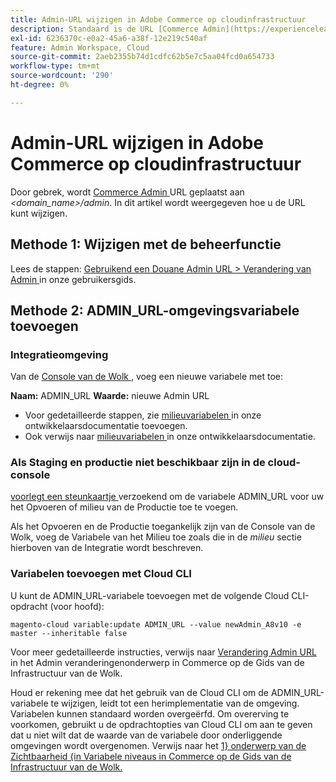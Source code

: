 ```yaml
---
title: Admin-URL wijzigen in Adobe Commerce op cloudinfrastructuur
description: Standaard is de URL [Commerce Admin](https://experienceleague.adobe.com/en/docs/commerce-admin/start/admin/admin) ingesteld op *&lt;domain_name&gt;/admin*. In dit artikel wordt weergegeven hoe u de URL kunt wijzigen.
exl-id: 6236370c-e0a2-45a6-a38f-12e219c540af
feature: Admin Workspace, Cloud
source-git-commit: 2aeb2355b74d1cdfc62b5e7c5aa04fcd0a654733
workflow-type: tm+mt
source-wordcount: '290'
ht-degree: 0%

---
```


# Admin-URL wijzigen in Adobe Commerce op cloudinfrastructuur

Door gebrek, wordt [ Commerce Admin ](https://experienceleague.adobe.com/docs/commerce-admin/start/admin/admin.html) URL geplaatst aan *&lt;domain\_name>/admin*. In dit artikel wordt weergegeven hoe u de URL kunt wijzigen.

## Methode 1: Wijzigen met de beheerfunctie

Lees de stappen: [ Gebruikend een Douane Admin URL > Verandering van Admin ](https://experienceleague.adobe.com/docs/commerce-admin/stores-sales/site-store/store-urls.html#use-a-custom-admin-url) in onze gebruikersgids.

## Methode 2: ADMIN\_URL-omgevingsvariabele toevoegen

### Integratieomgeving

Van de [ Console van de Wolk ](https://experienceleague.adobe.com/docs/commerce-cloud-service/user-guide/project/overview.html), voeg een nieuwe variabele met toe:

**Naam:** ADMIN\_URL **Waarde:** nieuwe Admin URL

* Voor gedetailleerde stappen, zie [ milieuvariabelen ](https://experienceleague.adobe.com/docs/commerce-cloud-service/user-guide/project/overview.html#configure-environment) in onze ontwikkelaarsdocumentatie toevoegen.
* Ook verwijs naar [ milieuvariabelen ](https://experienceleague.adobe.com/docs/commerce-cloud-service/user-guide/configure/env/stage/variables-admin.html) in onze ontwikkelaarsdocumentatie.

### Als Staging en productie niet beschikbaar zijn in de cloud-console

[ voorlegt een steunkaartje ](/help/help-center-guide/help-center/magento-help-center-user-guide.md#submit-ticket) verzoekend om de variabele ADMIN\_URL voor uw het Opvoeren of milieu van de Productie toe te voegen.

Als het Opvoeren en de Productie toegankelijk zijn van de Console van de Wolk, voeg de Variabele van het Milieu toe zoals die in de *milieu* sectie hierboven van de Integratie wordt beschreven.

### Variabelen toevoegen met Cloud CLI

U kunt de ADMIN\_URL-variabele toevoegen met de volgende Cloud CLI-opdracht (voor hoofd):

`magento-cloud variable:update ADMIN_URL --value newAdmin_A8v10 -e master --inheritable false`

Voor meer gedetailleerde instructies, verwijs naar [ Verandering Admin URL ](https://experienceleague.adobe.com/docs/commerce-cloud-service/user-guide/configure/env/stage/variables-admin.html?lang=en#change-the-admin-url) in het Admin veranderingenonderwerp in Commerce op de Gids van de Infrastructuur van de Wolk.

Houd er rekening mee dat het gebruik van de Cloud CLI om de ADMIN\_URL-variabele te wijzigen, leidt tot een herimplementatie van de omgeving. Variabelen kunnen standaard worden overgeërfd. Om overerving te voorkomen, gebruikt u de opdrachtopties van Cloud CLI om aan te geven dat u niet wilt dat de waarde van de variabele door onderliggende omgevingen wordt overgenomen. Verwijs naar het [ 1&rbrace; onderwerp van de Zichtbaarheid &lbrace;in Variabele niveaus in Commerce op de Gids van de Infrastructuur van de Wolk.](https://experienceleague.adobe.com/docs/commerce-cloud-service/user-guide/configure/env/variable-levels.html#visibility)
